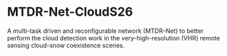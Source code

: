 # MTDR-Net-CloudS26
A multi-task driven and reconfigurable network (MTDR-Net) to better perform the cloud detection work in the very-high-resolution (VHR) remote sensing cloud-snow coexistence scenes.
